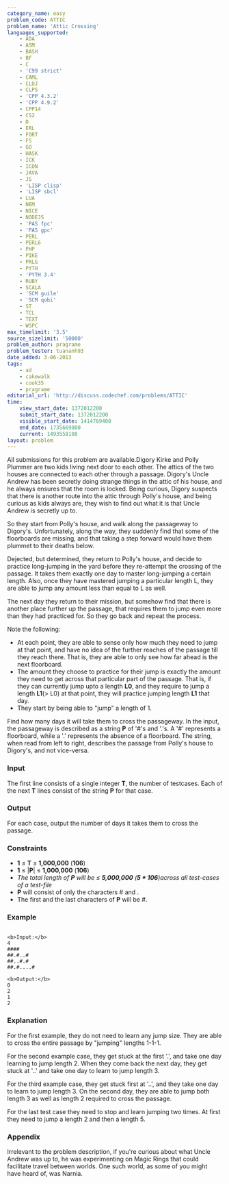 ```yaml
---
category_name: easy
problem_code: ATTIC
problem_name: 'Attic Crossing'
languages_supported:
    - ADA
    - ASM
    - BASH
    - BF
    - C
    - 'C99 strict'
    - CAML
    - CLOJ
    - CLPS
    - 'CPP 4.3.2'
    - 'CPP 4.9.2'
    - CPP14
    - CS2
    - D
    - ERL
    - FORT
    - FS
    - GO
    - HASK
    - ICK
    - ICON
    - JAVA
    - JS
    - 'LISP clisp'
    - 'LISP sbcl'
    - LUA
    - NEM
    - NICE
    - NODEJS
    - 'PAS fpc'
    - 'PAS gpc'
    - PERL
    - PERL6
    - PHP
    - PIKE
    - PRLG
    - PYTH
    - 'PYTH 3.4'
    - RUBY
    - SCALA
    - 'SCM guile'
    - 'SCM qobi'
    - ST
    - TCL
    - TEXT
    - WSPC
max_timelimit: '3.5'
source_sizelimit: '50000'
problem_author: pragrame
problem_tester: tuananh93
date_added: 3-06-2013
tags:
    - ad
    - cakewalk
    - cook35
    - pragrame
editorial_url: 'http://discuss.codechef.com/problems/ATTIC'
time:
    view_start_date: 1372012200
    submit_start_date: 1372012200
    visible_start_date: 1414769400
    end_date: 1735669800
    current: 1493558108
layout: problem
---
```

All submissions for this problem are available.Digory Kirke and Polly Plummer are two kids living next door to each other. The attics of the two houses are connected to each other through a passage. Digory's Uncle Andrew has been secretly doing strange things in the attic of his house, and he always ensures that the room is locked. Being curious, Digory suspects that there is another route into the attic through Polly's house, and being curious as kids always are, they wish to find out what it is that Uncle Andrew is secretly up to.

So they start from Polly's house, and walk along the passageway to Digory's. Unfortunately, along the way, they suddenly find that some of the floorboards are missing, and that taking a step forward would have them plummet to their deaths below.

Dejected, but determined, they return to Polly's house, and decide to practice long-jumping in the yard before they re-attempt the crossing of the passage. It takes them exactly one day to master long-jumping a certain length. Also, once they have mastered jumping a particular length L, they are able to jump any amount less than equal to L as well.

The next day they return to their mission, but somehow find that there is another place further up the passage, that requires them to jump even more than they had practiced for. So they go back and repeat the process.

Note the following:

- At each point, they are able to sense only how much they need to jump at that point, and have no idea of the further reaches of the passage till they reach there. That is, they are able to only see how far ahead is the next floorboard.
- The amount they choose to practice for their jump is exactly the amount they need to get across that particular part of the passage. That is, if they can currently jump upto a length **L0**, and they require to jump a length **L1**(> L0) at that point, they will practice jumping length **L1** that day.
- They start by being able to "jump" a length of 1.

Find how many days it will take them to cross the passageway. In the input, the passageway is described as a string **P** of '#'s and '.'s. A '#' represents a floorboard, while a '.' represents the absence of a floorboard. The string, when read from left to right, describes the passage from Polly's house to Digory's, and not vice-versa.

### Input

The first line consists of a single integer **T**, the number of testcases.
Each of the next **T** lines consist of the string **P** for that case.

### Output

For each case, output the number of days it takes them to cross the passage.

### Constraints

- **1** ≤ **T** ≤ **1,000,000** (**106**)
- **1** ≤ |**P**| ≤ **1,000,000** (**106**)
- _The total length of **P** will be ≤ **5,000,000** (**5 \* 106**)across all test-cases of a test-file_
- **P** will consist of only the characters # and .
- The first and the last characters of **P** will be #.

### Example

```

<b>Input:</b>
4
####
##.#..#
##..#.#
##.#....#

<b>Output:</b>
0
2
1
2

```
### Explanation

For the first example, they do not need to learn any jump size. They are able to cross the entire passage by "jumping" lengths 1-1-1.

For the second example case, they get stuck at the first '.', and take one day learning to jump length 2. When they come back the next day, they get stuck at '..' and take one day to learn to jump length 3.

For the third example case, they get stuck first at '..', and they take one day to learn to jump length 3. On the second day, they are able to jump both length 3 as well as length 2 required to cross the passage.

For the last test case they need to stop and learn jumping two times. At first they need to jump a length 2 and then a length 5.

### Appendix

Irrelevant to the problem description, if you're curious about what Uncle Andrew was up to, he was experimenting on Magic Rings that could facilitate travel between worlds. One such world, as some of you might have heard of, was Narnia.